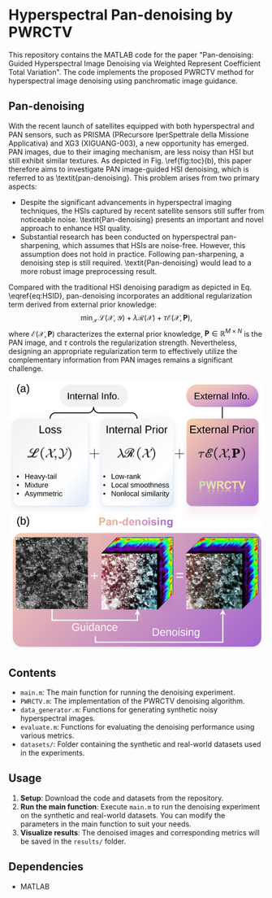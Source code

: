 # Hyperspectral Pan-denoising by PWRCTV
This repository contains the MATLAB code for the paper "Pan-denoising: Guided Hyperspectral Image Denoising via Weighted Represent Coefficient Total Variation". The code implements the proposed PWRCTV method for hyperspectral image denoising using panchromatic image guidance.

## Pan-denoising
With the recent launch of satellites equipped with both hyperspectral and PAN sensors, such as PRISMA (PRecursore IperSpettrale della Missione Applicativa) and XG3 (XIGUANG-003), a new opportunity has emerged. PAN images, due to their imaging mechanism, are less noisy than HSI but still exhibit similar textures. As depicted in Fig. \ref{fig:toc}(b), this paper therefore aims to investigate PAN image-guided HSI denoising, which is referred to as \textit{pan-denoising}. This problem arises from two primary aspects:
- Despite the significant advancements in hyperspectral imaging techniques, the HSIs captured by recent satellite sensors still suffer from noticeable noise. \textit{Pan-denoising} presents an important and novel approach to enhance HSI quality.
- Substantial research has been conducted on hyperspectral pan-sharpening, which assumes that HSIs are noise-free. However, this assumption does not hold in practice. Following pan-sharpening, a denoising step is still required. \textit{Pan-denoising} would lead to a more robust image preprocessing result.

Compared with the traditional HSI denoising paradigm as depicted in Eq. \eqref{eq:HSID}, pan-denoising incorporates an additional regularization term derived from external prior knowledge:
$$\min_{\mathcal{X}}\, \mathscr{L}\left( \mathcal{X},\mathcal{Y} \right)  + \lambda \mathscr{R}\left( \mathcal{X} \right)  +\tau \mathscr{E}\left( \mathcal{X},\mathbf{P} \right),$$
where $\mathscr{E}\left( \mathcal{X},\mathbf{P} \right)$ characterizes the external prior knowledge, $\mathbf{P}\in\mathbb{R}^{M\times N}$ is the PAN image, and $\tau$ controls the regularization strength. Nevertheless, designing an appropriate regularization term to effectively utilize the complementary information from PAN images remains a significant challenge.

![Pan-denoising.](pandenoising.svg)

## Contents
* `main.m`: The main function for running the denoising experiment.
* `PWRCTV.m`: The implementation of the PWRCTV denoising algorithm.
* `data_generator.m`: Functions for generating synthetic noisy hyperspectral images.
* `evaluate.m`: Functions for evaluating the denoising performance using various metrics.
* `datasets/`: Folder containing the synthetic and real-world datasets used in the experiments.
  
## Usage
1. **Setup**: Download the code and datasets from the repository.
2. **Run the main function**: Execute `main.m` to run the denoising experiment on the synthetic and real-world datasets. You can modify the parameters in the main function to suit your needs.
3. **Visualize results**: The denoised images and corresponding metrics will be saved in the `results/` folder.

## Dependencies
* MATLAB


